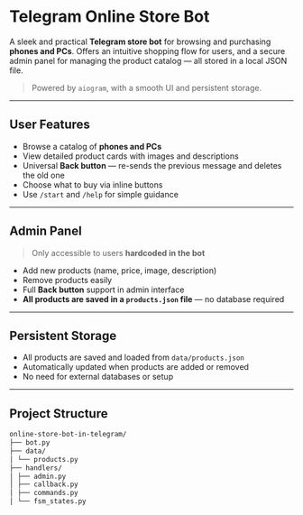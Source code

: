 # Telegram Online Store Bot

A sleek and practical **Telegram store bot** for browsing and purchasing **phones and PCs**. Offers an intuitive shopping flow for users, and a secure admin panel for managing the product catalog — all stored in a local JSON file.

> Powered by `aiogram`, with a smooth UI and persistent storage.

---

## User Features

- Browse a catalog of **phones and PCs**
- View detailed product cards with images and descriptions
- Universal **Back button** — re-sends the previous message and deletes the old one
- Choose what to buy via inline buttons
- Use `/start` and `/help` for simple guidance

---

## Admin Panel

> Only accessible to users **hardcoded in the bot**

- Add new products (name, price, image, description)
- Remove products easily
- Full **Back button** support in admin interface
- **All products are saved in a `products.json` file** — no database required

---

## Persistent Storage

- All products are saved and loaded from `data/products.json`
- Automatically updated when products are added or removed
- No need for external databases or setup

---

## Project Structure

```bash
online-store-bot-in-telegram/
├── bot.py
├── data/
│ └── products.py
├── handlers/
│ ├── admin.py
│ ├── callback.py
│ ├── commands.py
│ └── fsm_states.py

